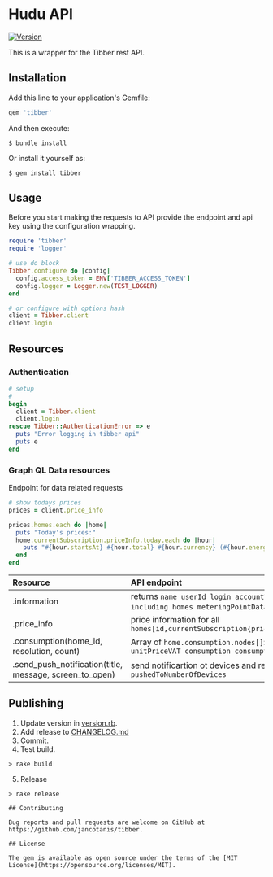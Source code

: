 # Hudu API
[![Version](https://img.shields.io/gem/v/tibber.svg)](https://rubygems.org/gems/tibber)

This is a wrapper for the Tibber rest API.


## Installation

Add this line to your application's Gemfile:

```ruby
gem 'tibber'
```

And then execute:

    $ bundle install

Or install it yourself as:

    $ gem install tibber

## Usage

Before you start making the requests to API provide the endpoint and api key using the configuration wrapping.

```ruby
require 'tibber'
require 'logger'

# use do block
Tibber.configure do |config|
  config.access_token = ENV['TIBBER_ACCESS_TOKEN']
  config.logger = Logger.new(TEST_LOGGER)
end

# or configure with options hash
client = Tibber.client
client.login

```

## Resources
### Authentication
```ruby
# setup
#
begin
  client = Tibber.client
  client.login
rescue Tibber::AuthenticationError => e
  puts "Error logging in tibber api"
  puts e
end
```



### Graph QL Data resources
Endpoint for data related requests

```ruby
# show todays prices
prices = client.price_info

prices.homes.each do |home|
  puts "Today's prices:"
  home.currentSubscription.priceInfo.today.each do |hour|
    puts "#{hour.startsAt} #{hour.total} #{hour.currency} (#{hour.energy} + #{hour.tax})"
  end
end

```

|Resource|API endpoint|
|:--|:--|
|.information | returns `name userId login accountType websocketSubscriptionUrl homes including homes meteringPointData, subscriptions` and `features` |
|.price_info|price information for all `homes[id,currentSubscription{priceInfo{current,today[],tomorrow[]}}]`  |
|.consumption(home_id, resolution, count)|Array of `home.consumption.nodes[]`: `from to cost unitPrice unitPriceVAT consumption consumptionUnit`|
|.send_push_notification(title, message, screen_to_open)| send notificartion ot devices and returns `successful` & `pushedToNumberOfDevices`|

## Publishing

1. Update version in [version.rb](lib/tibber/version.rb).
2. Add release to [CHANGELOG.md](CHANGELOG.md)
3. Commit.
4. Test build.
```
> rake build

```
5. Release
```
> rake release

## Contributing

Bug reports and pull requests are welcome on GitHub at https://github.com/jancotanis/tibber.

## License

The gem is available as open source under the terms of the [MIT License](https://opensource.org/licenses/MIT).
